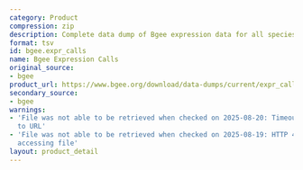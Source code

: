 ```yaml
---
category: Product
compression: zip
description: Complete data dump of Bgee expression data for all species
format: tsv
id: bgee.expr_calls
name: Bgee Expression Calls
original_source:
- bgee
product_url: https://www.bgee.org/download/data-dumps/current/expr_calls/
secondary_source:
- bgee
warnings:
- 'File was not able to be retrieved when checked on 2025-08-20: Timeout connecting
  to URL'
- 'File was not able to be retrieved when checked on 2025-08-19: HTTP 404 error when
  accessing file'
layout: product_detail
---
```

